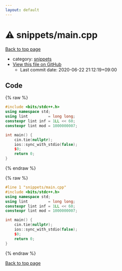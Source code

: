 ```yaml
---
layout: default
---
```


<!-- mathjax config similar to math.stackexchange -->
<script type="text/javascript" async
  src="https://cdnjs.cloudflare.com/ajax/libs/mathjax/2.7.5/MathJax.js?config=TeX-MML-AM_CHTML">
</script>
<script type="text/x-mathjax-config">
  MathJax.Hub.Config({
    TeX: { equationNumbers: { autoNumber: "AMS" }},
    tex2jax: {
      inlineMath: [ ['$','$'] ],
      processEscapes: true
    },
    "HTML-CSS": { matchFontHeight: false },
    displayAlign: "left",
    displayIndent: "2em"
  });
</script>

<script type="text/javascript" src="https://cdnjs.cloudflare.com/ajax/libs/jquery/3.4.1/jquery.min.js"></script>
<script src="https://cdn.jsdelivr.net/npm/jquery-balloon-js@1.1.2/jquery.balloon.min.js" integrity="sha256-ZEYs9VrgAeNuPvs15E39OsyOJaIkXEEt10fzxJ20+2I=" crossorigin="anonymous"></script>
<script type="text/javascript" src="../../assets/js/copy-button.js"></script>
<link rel="stylesheet" href="../../assets/css/copy-button.css" />


# :warning: snippets/main.cpp

<a href="../../index.html">Back to top page</a>

* category: <a href="../../index.html#67be68a348da3b850fb7daa10b034528">snippets</a>
* <a href="{{ site.github.repository_url }}/blob/master/snippets/main.cpp">View this file on GitHub</a>
    - Last commit date: 2020-06-22 21:12:19+09:00




## Code

<a id="unbundled"></a>
{% raw %}
```cpp
#include <bits/stdc++.h>
using namespace std;
using lint         = long long;
constexpr lint inf = 1LL << 60;
constexpr lint mod = 1000000007;

int main() {
    cin.tie(nullptr);
    ios::sync_with_stdio(false);
    $0;
    return 0;
}
```
{% endraw %}

<a id="bundled"></a>
{% raw %}
```cpp
#line 1 "snippets/main.cpp"
#include <bits/stdc++.h>
using namespace std;
using lint         = long long;
constexpr lint inf = 1LL << 60;
constexpr lint mod = 1000000007;

int main() {
    cin.tie(nullptr);
    ios::sync_with_stdio(false);
    $0;
    return 0;
}

```
{% endraw %}

<a href="../../index.html">Back to top page</a>

